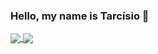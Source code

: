 ### Hello, my name is Tarcísio 👋
  
<a href="https://github.com/tarcisiopgs">
  <img align="center" src="https://github-readme-stats.vercel.app/api?username=tarcisiopgs&show_icons=true&theme=midnight-purple&include_all_commits=true&count_private=true" />
</a>
<a href="https://github.com/tarcisiopgs">
  <img align="center" src="https://github-readme-stats.vercel.app/api/top-langs/?username=tarcisiopgs&layout=compact&theme=midnight-purple" />
</a>
